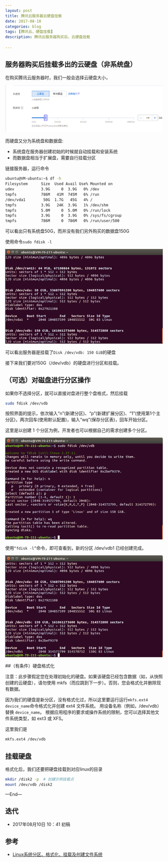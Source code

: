 ```yaml
---
layout: post
title: 腾讯云服务器云硬盘挂载
date: 2017-08-10
categories: blog
tags: [腾讯云，硬盘挂载]
description: 腾讯云服务器购买后，云硬盘挂载

---
```


## 服务器购买后挂载多出的云硬盘（非系统盘）

在购买腾讯云服务器时，我们一般会选择云硬盘大小，

![1](/source/images/tencent-cloud-cloud-hard-disk-mount/1.png)

而硬盘又分为系统盘和数据盘:

- 系统盘在服务器创建初始的时候就自动挂载和安装系统
- 而数据盘相当于扩展盘，需要自行挂载分区


链接服务器，运行命令

```bash
ubuntu@VM-ubuntu:~$ df -h
Filesystem      Size  Used Avail Use% Mounted on
udev            3.9G     0  3.9G   0% /dev
tmpfs           786M   41M  745M   6% /run
/dev/vda1        50G  1.7G   45G   4% /
tmpfs           3.9G   24K  3.9G   1% /dev/shm
tmpfs           5.0M     0  5.0M   0% /run/lock
tmpfs           3.9G     0  3.9G   0% /sys/fs/cgroup
tmpfs           786M     0  786M   0% /run/user/500

```

可以看出只有系统盘50G，而并没有我们另外购买的数据盘150G


使用命令`sudo fdisk -l`

![2](/source/images/tencent-cloud-cloud-hard-disk-mount/2.png)

可以看出服务器是挂载了`Disk /dev/vdb: 150 GiB`的硬盘

接下来我们要对150G（/dev/vdb）的硬盘进行分区和挂载。



## （可选）对磁盘进行分区操作

如果你不选择分区，就可以直接对盘进行整个盘格式，然后挂载

```bash
sudo fdisk /dev/vdb

```

按照界面的提示，依次输入“n”(新建分区)、“p”(新建扩展分区)、“1”(使用第1个主分区)，两次回车(使用默认配置)，输入“wq”(保存分区表)，回车开始分区。

这里是以创建 1 个分区为例，开发者也可以根据自己的需求创建多个分区。

![3](/source/images/tencent-cloud-cloud-hard-disk-mount/3.png)

使用`“fdisk -l”`命令，即可查看到，新的分区 /dev/vdb1 已经创建完成。

![4](/source/images/tencent-cloud-cloud-hard-disk-mount/4.png)

##（有条件）硬盘格式化

注意：此步骤假定您在处理初始化的硬盘。如果该硬盘已经包含数据（如，从快照创建的云硬盘），请勿使用 mkfs（而应跳到下一步）。否则，您会格式化并删除现有数据。

因为我们的硬盘是新分区，没有格式化过，所以这里要运行运行`mkfs.ext4 device_name`命令格式化并创建 ext4 文件系统。
用设备名称（例如，/dev/vdb）替换 `device_name`。
根据应用程序的要求或操作系统的限制，您可以选择其他文件系统类型，如 ext3 或 XFS。

这里我们是

```bash
mkfs.ext4 /dev/vdb
```


## 挂载硬盘

格式化后，我们还要把硬盘挂载到对应linux的目录

```bash
mkdir /disk2 -p  # 创建示例挂载点
mount /dev/vdb /disk2

```


—End—


## 迭代

* 2017年08月10日 10：41 初稿

## 参考

- [Linux系统分区、格式化、挂载及创建文件系统](https://cloud.tencent.com/document/product/362/6735#.EF.BC.88.E5.8F.AF.E9.80.89.EF.BC.89.E5.AF.B9.E7.A3.81.E7.9B.98.E8.BF.9B.E8.A1.8C.E5.88.86.E5.8C.BA.E6.93.8D.E4.BD.9C3)

